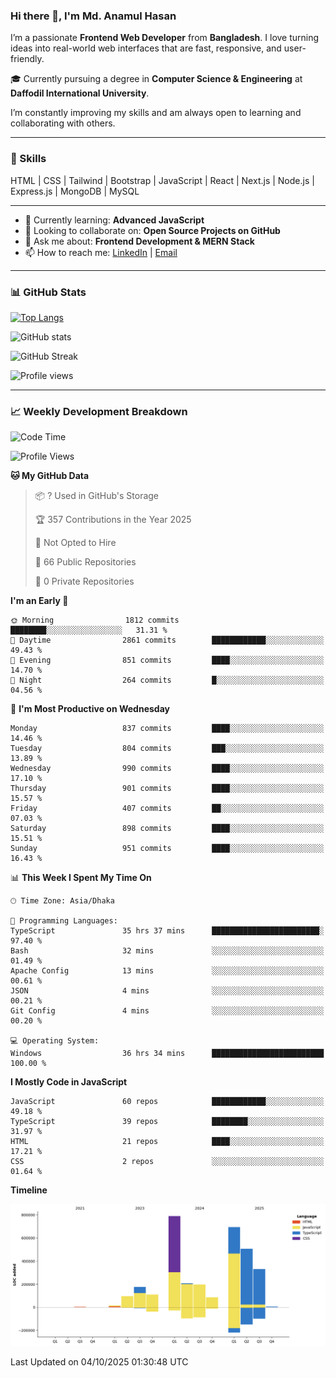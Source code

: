### Hi there 👋, I'm Md. Anamul Hasan

I’m a passionate **Frontend Web Developer** from **Bangladesh**. I love turning ideas into real-world web interfaces that are fast, responsive, and user-friendly.

🎓 Currently pursuing a degree in **Computer Science & Engineering** at **Daffodil International University**.

I’m constantly improving my skills and am always open to learning and collaborating with others.

---

### 🚀 Skills
HTML | CSS | Tailwind | Bootstrap | JavaScript | React | Next.js | Node.js | Express.js | MongoDB | MySQL 

---

- 🌱 Currently learning: **Advanced JavaScript**
- 👯 Looking to collaborate on: **Open Source Projects on GitHub**
- 💬 Ask me about: **Frontend Development & MERN Stack**
- 📫 How to reach me: [LinkedIn](https://www.linkedin.com/in/mdanamulhasan201) | [Email](mailto:anamulhasan3625@gmail.com)

---

### 📊 GitHub Stats

[![Top Langs](https://github-readme-stats.vercel.app/api/top-langs/?username=mdanamulhasan201&layout=compact)](https://github.com/anuraghazra/github-readme-stats)

![GitHub stats](https://github-readme-stats.vercel.app/api?username=mdanamulhasan201&show_icons=true&count_private=true&theme=tokyonight)

![GitHub Streak](https://streak-stats.demolab.com?user=mdanamulhasan201&theme=tokyonight)

![Profile views](https://gpvc.arturio.dev/mdanamulhasan201)

---

### 📈 Weekly Development Breakdown

<!--START_SECTION:waka-->
![Code Time](http://img.shields.io/badge/Code%20Time-784%20hrs%2026%20mins-blue)

![Profile Views](http://img.shields.io/badge/Profile%20Views-6-blue)

**🐱 My GitHub Data** 

> 📦 ? Used in GitHub's Storage 
 > 
> 🏆 357 Contributions in the Year 2025
 > 
> 🚫 Not Opted to Hire
 > 
> 📜 66 Public Repositories 
 > 
> 🔑 0 Private Repositories 
 > 
**I'm an Early 🐤** 

```text
🌞 Morning                1812 commits        ████████░░░░░░░░░░░░░░░░░   31.31 % 
🌆 Daytime                2861 commits        ████████████░░░░░░░░░░░░░   49.43 % 
🌃 Evening                851 commits         ████░░░░░░░░░░░░░░░░░░░░░   14.70 % 
🌙 Night                  264 commits         █░░░░░░░░░░░░░░░░░░░░░░░░   04.56 % 
```
📅 **I'm Most Productive on Wednesday** 

```text
Monday                   837 commits         ████░░░░░░░░░░░░░░░░░░░░░   14.46 % 
Tuesday                  804 commits         ███░░░░░░░░░░░░░░░░░░░░░░   13.89 % 
Wednesday                990 commits         ████░░░░░░░░░░░░░░░░░░░░░   17.10 % 
Thursday                 901 commits         ████░░░░░░░░░░░░░░░░░░░░░   15.57 % 
Friday                   407 commits         ██░░░░░░░░░░░░░░░░░░░░░░░   07.03 % 
Saturday                 898 commits         ████░░░░░░░░░░░░░░░░░░░░░   15.51 % 
Sunday                   951 commits         ████░░░░░░░░░░░░░░░░░░░░░   16.43 % 
```


📊 **This Week I Spent My Time On** 

```text
🕑︎ Time Zone: Asia/Dhaka

💬 Programming Languages: 
TypeScript               35 hrs 37 mins      ████████████████████████░   97.40 % 
Bash                     32 mins             ░░░░░░░░░░░░░░░░░░░░░░░░░   01.49 % 
Apache Config            13 mins             ░░░░░░░░░░░░░░░░░░░░░░░░░   00.61 % 
JSON                     4 mins              ░░░░░░░░░░░░░░░░░░░░░░░░░   00.21 % 
Git Config               4 mins              ░░░░░░░░░░░░░░░░░░░░░░░░░   00.20 % 

💻 Operating System: 
Windows                  36 hrs 34 mins      █████████████████████████   100.00 % 
```

**I Mostly Code in JavaScript** 

```text
JavaScript               60 repos            ████████████░░░░░░░░░░░░░   49.18 % 
TypeScript               39 repos            ████████░░░░░░░░░░░░░░░░░   31.97 % 
HTML                     21 repos            ████░░░░░░░░░░░░░░░░░░░░░   17.21 % 
CSS                      2 repos             ░░░░░░░░░░░░░░░░░░░░░░░░░   01.64 % 
```



**Timeline**

![Lines of Code chart](https://raw.githubusercontent.com/mdanamulhasan201/mdanamulhasan201/main/assets/bar_graph.png)


 Last Updated on 04/10/2025 01:30:48 UTC
<!--END_SECTION:waka-->
